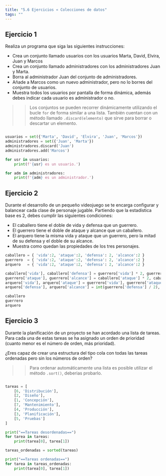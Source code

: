```yaml
---
title: "5.6 Ejercicios « Colecciones de datos"
tags: ""
---
```


## Ejercicio 1

Realiza un programa que siga las siguientes instrucciones:

-   Crea un conjunto llamado usuarios con los usuarios Marta, David, Elvira, Juan y Marcos
-   Crea un conjunto llamado administradores con los administradores Juan y Marta.
-   Borra al administrador Juan del conjunto de administradores.
-   Añade a Marcos como un nuevo administrador, pero no lo borres del conjunto de usuarios.
-   Muestra todos los usuarios por pantalla de forma dinámica, además debes indicar cada usuario es administrador o no.

> > Los conjuntos se pueden recorrer dinámicamente utilizando el bucle `for` de forma similar a una lista.
> > También cuentan con un método llamado `.discard(elemento)` que sirve para borrar o descartar un elemento.

```python

usuarios = set({'Marta', 'David', 'Elvira', 'Juan', 'Marcos'})
administradores = set({'Juan', 'Marta'})
administradores.discard('Juan')
administradores.add('Marcos')

for usr in usuarios:
    print(f'{usr} es un usuario.')

for adm in administradores:
    print(f'{adm} es un administrador.')

```

## Ejercicio 2

Durante el desarrollo de un pequeño videojuego se te encarga configurar y balancear cada clase de personaje jugable. Partiendo que la estadística base es 2, debes cumplir las siguientes condiciones:

-   El caballero tiene el doble de vida y defensa que un guerrero.
-   El guerrero tiene el doble de ataque y alcance que un caballero.
-   El arquero tiene la misma vida y ataque que un guerrero, pero la mitad de su defensa y el doble de su alcance.
-   Muestra como quedan las propiedades de los tres personajes.

```python
caballero = { 'vida':2, 'ataque':2, 'defensa': 2, 'alcance':2 }
guerrero  = { 'vida':2, 'ataque':2, 'defensa': 2, 'alcance':2 }
arquero   = { 'vida':2, 'ataque':2, 'defensa': 2, 'alcance':2 }

caballero['vida'], caballero['defensa'] = guerrero['vida'] * 2, guerrero['defensa'] * 2
guerrero['ataque'], guerrero['alcance'] = caballero['ataque'] * 2, caballero['alcance'] * 2
arquero['vida'], arquero['ataque'] = guerrero['vida'], guerrero['ataque']
arquero['defensa'], arquero['alcance'] = int(guerrero['defensa'] / 2), guerrero['ataque'] * 2

caballero
guerrero
arquero
```

## Ejercicio 3

Durante la planificación de un proyecto se han acordado una lista de tareas. Para cada una de estas tareas se ha asignado un orden de prioridad (cuanto menor es el número de orden, más prioridad).

¿Eres capaz de crear una estructura del tipo cola con todas las tareas ordenadas pero sin los números de orden?

> > Para ordenar automáticamente una lista es posible utilizar el método `.sort()`, deberias probarlo.

```python

tareas = [ 
    [6, 'Distribución'],
    [2, 'Diseño'],
    [1, 'Concepción'],
    [7, 'Mantenimiento'],
    [4, 'Producción'],
    [3, 'Planificación'],
    [5, 'Pruebas']
]

print("==Tareas desordenadas==")
for tarea in tareas:
    print(tarea[0], tarea[1])

tareas_ordenadas = sorted(tareas)

print("==Tareas ordenadas==")
for tarea in tareas_ordenadas:
    print(tarea[0], tarea[1])

```
